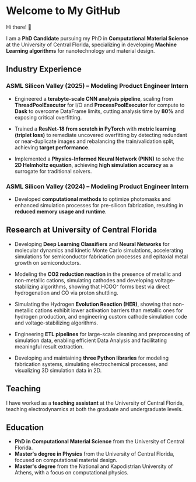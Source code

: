 # Welcome to My GitHub

Hi there! 👋

I am a **PhD Candidate** pursuing my PhD in **Computational Material Science** at the University of Central Florida, specializing in developing **Machine Learning algorithms** for nanotechnology and material design.

## Industry Experience  

### **ASML Silicon Valley (2025) – Modeling Product Engineer Intern**  
- Engineered a **terabyte-scale CNN analysis pipeline**, scaling from **ThreadPoolExecutor** for I/O and **ProcessPoolExecutor** for compute to **Dask** to overcome DataFrame limits, cutting analysis time by **80%** and exposing critical overfitting.

- Trained a **ResNet-18 from scratch in PyTorch** with **metric learning (triplet loss)** to remediate uncovered overfitting by detecting redundant or near-duplicate images and rebalancing the train/validation split, achieving **target performance**.

- Implemented a **Physics-Informed Neural Network (PINN)** to solve the **2D Helmholtz equation**, achieving **high simulation accuracy** as a surrogate for traditional solvers.

### **ASML Silicon Valley (2024) – Modeling Product Engineer Intern**  
- Developed **computational methods** to optimize photomasks and enhanced simulation processes for pre-silicon fabrication, resulting in **reduced memory usage and runtime**.  

## Research at University of Central Florida

- Developing **Deep Learning Classifiers** and **Neural Networks** for molecular dynamics and kinetic Monte Carlo simulations, accelerating simulations for semiconductor fabrication processes and epitaxial metal growth on semiconductors.

- Modeling the **CO2 reduction reaction** in the presence of metallic and non-metallic cations, simulating cathodes and developing voltage-stabilizing algorithms, showing that HCOO⁻ forms best via direct hydrogenation and CO via proton shuttling.

- Simulating the Hydrogen **Evolution Reaction (HER)**, showing that non-metallic cations exhibit lower activation barriers than metallic ones for hydrogen production, and engineering custom cathode simulation code and voltage-stabilizing algorithms.

- Engineering **ETL pipelines** for large-scale cleaning and preprocessing of simulation data, enabling efficient Data Analysis and facilitating meaningful result extraction.

- Developing and maintaining **three Python libraries** for modeling fabrication systems, simulating electrochemical processes, and visualizing 3D simulation data in 2D.
  
## Teaching

I have worked as a **teaching assistant** at the University of Central Florida, teaching electrodynamics at both the graduate and undergraduate levels.

## Education

- **PhD in Computational Material Science** from the University of Central Florida.
- **Master's degree in Physics** from the University of Central Florida, focused on computational material design.
- **Master's degree** from the National and Kapodistrian University of Athens, with a focus on computational physics.

